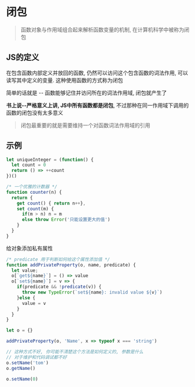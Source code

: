 
# 闭包

> 函数对象与作用域组合起来解析函数变量的机制, 在计算机科学中被称为闭包

## JS的定义

在包含函数内部定义并放回的函数, 仍然可以访问这个包含函数的词法作用, 可以读写其中定义的变量. 这种使用函数的方式称为闭包

简单的话就是 -- 函数能够记住并访问所在的词法作用域, 闭包就产生了

**书上说--严格意义上讲, JS中所有函数都是闭包**, 不过那种在同一作用域下调用的函数的闭包没有太多意义

> 闭包最重要的就是需要维持一个对函数词法作用域的引用

## 示例

```js
let uniqueInteger = (function() {
  let count = 0
  return () => ++count
})()
```

```js
/* 一个优雅的计数器 */
function counter(n) {
  return {
    get count() { return n++},
    set count(m) {
      if(m > n) n = m
      else throw Error('只能设置更大的值')
    }
  }
}
```

给对象添加私有属性
```js
/* predicate 用于判断如何给这个属性添加值 */
function addPrivateProperty(o, name, predicate) {
  let value;
  o[`get${name}`] = () => value
  o[`set${name}`] = v => {
    if(predicate && !predicate(v)) {
      throw new TypeError(`set${name}: invalid value ${v}`)
    }else {
      value = v
    }
  }
}

let o = {}

addPrivateProperty(o, 'Name', x => typeof x === 'string')

// 这种方式不好, 你可能不清楚这个方法是如何定义的, 参数是什么
// 对于维护和代码调试都不好
o.setName('tom')
o.getName()

o.setName(0)

```

